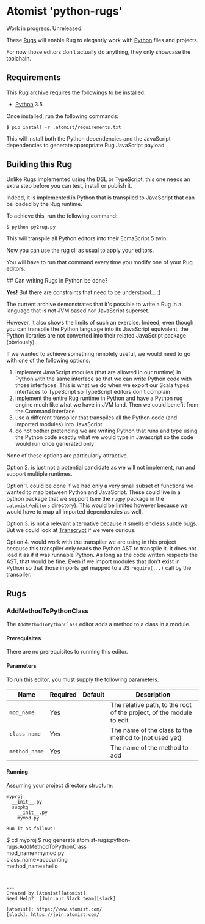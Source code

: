 # Atomist 'python-rugs'

Work in progress. Unreleased.

These [Rugs][rug] will enable Rug to elegantly work with [Python][python] 
files and projects.

For now those editors don't actually do anything, they only showcase the 
toolchain.

[rug]: http://docs.atomist.com/
[python]: https://www.python.org/
[npm]: https://www.npmjs.com/
[cli]: https://github.com/atomist/rug-cli
[JavaScripthon]: https://github.com/azazel75/metapensiero.pj
[transcrypt]: http://transcrypt.org/

## Requirements

This Rug archive requires the followings to be installed:

* [Python][python] 3.5

Once installed, run the following commands:

```
$ pip install -r .atomist/requirements.txt
```

This will install both the Python dependencies and the JavaScript dependencies
to generate appropriate Rug JavaScript payload.

## Building this Rug

Unlike Rugs implemented using the DSL or TypeScript, this one needs an extra
step before you can test, install or publish it.

Indeed, it is implemented in Python that is transpiled to JavaScript that can
be loaded by the Rug runtime.

To achieve this, run the following command:

```
$ python py2rug.py
```

This will transpile all Python editors into their EcmaScript 5 twin. 

Now you can use the [rug cli][cli] as usual to apply your editors.

You will have to run that command every time you modify one of your Rug editors.

## Can writing Rugs in Python be done?

**Yes!** But there are constraints that need to be understood... :)

The current archive demonstrates that it's possible to write a Rug in a 
language that is not JVM based nor JavaScript superset.

However, it also shows the limits of such an exercise. Indeed, even though you
can transpile the Python language into its JavaScript equivalent, the Python
libraries are not converted into their related JavaScript package (obviously).

If we wanted to achieve something remotely useful, we would need to go with
one of the following options:

1. implement JavaScript modules (that are allowed in our runtime) in Python
   with the same interface so that we can write Python code with those 
   interfaces. This is what we do when we export our Scala types interfaces
   to TypeScript so TypeScript editors don't complain
2. implement the entire Rug runtime in Python and have a Python rug engine
   much like what we have in JVM land. Then we could benefit from the Command
   interface
3. use a different transpiler that transpiles all the Python code (and imported
   modules) into JavaScript
4. do not bother pretending we are writing Python that runs and type using
   the Python code exactly what we would type in Javascript so the code would
   run once generated only

None of these options are particularly attractive.

Option 2. is just not a potential candidate as we will not implement, run and
support multiple runtimes.

Option 1. could be done if we had only a very small 
subset of functions we wanted to map between Python and JavaScript. These could
live in a python package that we support (see the `rugpy` package
in the `.atomist/editors` directory). This would be limited however because we 
would have to map all imported dependencies as well.

Option 3. is not a relevant alternative because it smells endless subtle bugs.
But we could look at [Transcrypt][transcrypt] if we were curious.

Option 4. would work with the transpiler we are using in this project because
this transpiler only reads the Python AST to transpile it. It does not load it
as if it was runnable Python. As long as the code written respects the AST, that
would be fine. Even if we import modules that don't exist in Python so that 
those imports get mapped to a JS `require(...)` call by the transpiler.


## Rugs

### AddMethodToPythonClass

The `AddMethodToPythonClass` editor adds a method to a class in a module.

#### Prerequisites

There are no prerequisites to running this editor.

#### Parameters

To run this editor, you must supply the following parameters.

Name | Required | Default | Description
-----|----------|---------|------------
`mod_name` | Yes | |  The relative path, to the root of the project, of the module to edit
`class_name` | Yes | |  The name of the class to the method to (not used yet)
`method_name` | Yes | | The name of the method to add

#### Running

Assuming your project directory structure:

```
myproj
  __init__.py
  subpkg
    __init__.py
    mymod.py

Run it as follows:

```
$ cd myproj
$ rug generate atomist-rugs:python-rugs:AddMethodToPythonClass \
    mod_name=mymod.py \
    class_name=accounting\
    method_name=hello
```


---
Created by [Atomist][atomist].
Need Help?  [Join our Slack team][slack].

[atomist]: https://www.atomist.com/
[slack]: https://join.atomist.com/
